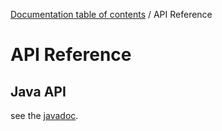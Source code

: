 [Documentation table of contents](TOC.md) / API Reference

# API Reference

## Java API

see the [javadoc](http://deib-polimi.github.io/modaclouds-qos-models/).